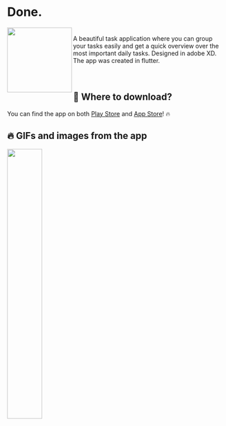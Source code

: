 # Done.
<img src="https://user-images.githubusercontent.com/31239471/55686789-dd3f6880-5965-11e9-94e0-3a8174b2ce2c.png" height="150" width="150" align="left"/>
<br>
A beautiful task application where you can group your tasks easily and get a quick overview over the most important daily tasks. Designed in adobe XD. The app was created in flutter.
<br>
<br>
<br>

## 🧐 Where to download?
You can find the app on both [Play Store](https://play.google.com/store/apps/details?id=com.andersmhalvorsen.done) and [App Store](https://apps.apple.com/us/app/id1526506878)! 🔥

## 🔥 GIFs and images from the app
<img src="https://user-images.githubusercontent.com/31239471/55509289-00170780-565c-11e9-8298-ea43c50fec08.gif" width="40%" height="40%" align="left"></img>

